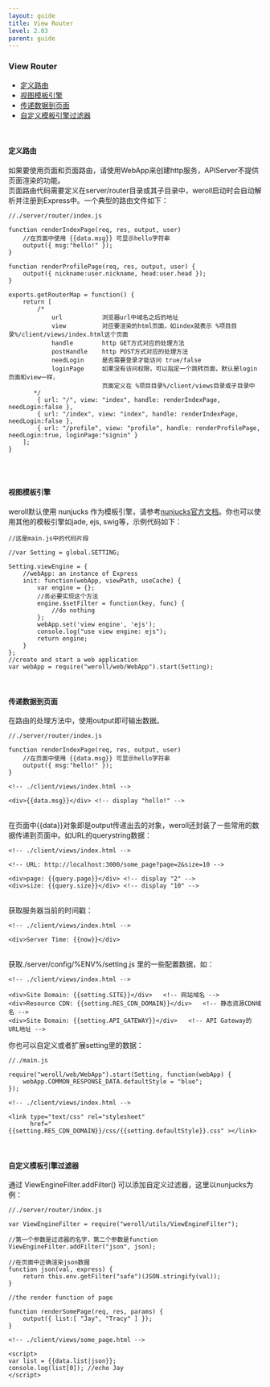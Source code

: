 ```yaml
---
layout: guide
title: View Router
level: 2.03
parent: guide
---
```


<h3>View Router</h3>
<ul class="guide_index">
    <li><a href="#def">定义路由</a></li>
    <li><a href="#template">视图模板引擎</a></li>
    <li><a href="#data">传递数据到页面</a></li>
    <li><a href="#filter">自定义模板引擎过滤器</a></li>
</ul>
<br>
<h4><a name="def">定义路由</a></h4>
如果要使用页面和页面路由，请使用WebApp来创建http服务，APIServer不提供页面渲染的功能。
<br>
页面路由代码需要定义在server/router目录或其子目录中，weroll启动时会自动解析并注册到Express中。一个典型的路由文件如下：
<br>
<pre><code class="javascript">//./server/router/index.js<br>
function renderIndexPage(req, res, output, user)
    //在页面中使用 {{data.msg}} 可显示hello字符串
    output({ msg:"hello!" });
}<br>
function renderProfilePage(req, res, output, user) {
    output({ nickname:user.nickname, head:user.head });
}<br>
exports.getRouterMap = function() {
    return [
        /*
            url           浏览器url中域名之后的地址
            view          对应要渲染的html页面，如index就表示 %项目目录%/client/views/index.html这个页面
            handle        http GET方式对应的处理方法
            postHandle    http POST方式对应的处理方法
            needLogin     是否需要登录才能访问 true/false
            loginPage     如果没有访问权限，可以指定一个跳转页面，默认是login页面和view一样，
                          页面定义在 %项目目录%/client/views目录或子目录中
       */
        { url: "/", view: "index", handle: renderIndexPage, needLogin:false },
        { url: "/index", view: "index", handle: renderIndexPage, needLogin:false },
        { url: "/profile", view: "profile", handle: renderProfilePage, needLogin:true, loginPage:"signin" }
    ];
}</code></pre>
<br>
<br>
<h4><a name="template">视图模板引擎</a></h4>
weroll默认使用 nunjucks 作为模板引擎，请参考<a href="https://mozilla.github.io/nunjucks/" target="_blank">nunjucks官方文档</a>。你也可以使用其他的模板引擎如jade, ejs, swig等，示例代码如下：
<pre><code class="javascript">//这是main.js中的代码片段<br>
//var Setting = global.SETTING;<br>
Setting.viewEngine = {
    //webApp: an instance of Express
    init: function(webApp, viewPath, useCache) {
        var engine = {};
        //务必要实现这个方法
        engine.$setFilter = function(key, func) {
            //do nothing
        };
        webApp.set('view engine', 'ejs');
        console.log("use view engine: ejs");
        return engine;
    }
};
//create and start a web application
var webApp = require("weroll/web/WebApp").start(Setting);</code></pre>

<br>
<h4><a name="data">传递数据到页面</a></h4>
在路由的处理方法中，使用output即可输出数据。
<pre><code class="javascript">//./server/router/index.js<br>
function renderIndexPage(req, res, output, user)
    //在页面中使用 {{data.msg}} 可显示hello字符串
    output({ msg:"hello!" });
}</code></pre>
<pre><code class="html">&lt;!-- ./client/views/index.html --&gt;<br>
&lt;div&gt;&#123;&#123;data.msg&#125;&#125;&lt;/div&gt; &lt;!-- display "hello!" --&gt;</code></pre><br>
在页面中{{data}}对象即是output传递出去的对象，weroll还封装了一些常用的数据传递到页面中。如URL的querystring数据：
<pre><code class="html">&lt;!-- ./client/views/index.html --&gt;<br>
&lt;!-- URL: http://localhost:3000/some_page?page=2&size=10 --&gt;<br>
&lt;div&gt;page: &#123;&#123;query.page&#125;&#125;&lt;/div&gt; &lt;!-- display "2" --&gt;
&lt;div&gt;size: &#123;&#123;query.size&#125;&#125;&lt;/div&gt; &lt;!-- display "10" --&gt;</code></pre>
<br>
获取服务器当前的时间戳：
<pre><code class="html">&lt;!-- ./client/views/index.html --&gt;<br>
&lt;div&gt;Server Time: &#123;&#123;now&#125;&#125;&lt;/div&gt;</code></pre>
<br>
获取./server/config/%ENV%/setting.js 里的一些配置数据，如：
<pre><code class="html">&lt;!-- ./client/views/index.html --&gt;<br>
&lt;div&gt;Site Domain: &#123;&#123;setting.SITE&#125;&#125;&lt;/div&gt;   &lt;!-- 网站域名 --&gt;
&lt;div&gt;Resource CDN: &#123;&#123;setting.RES&#95;CDN&#95;DOMAIN&#125;&#125;&lt;/div&gt;   &lt;!-- 静态资源CDN域名 --&gt;
&lt;div&gt;Site Domain: &#123;&#123;setting.API&#95;GATEWAY&#125;&#125;&lt;/div&gt;   &lt;!-- API Gateway的URL地址 --&gt;</code></pre>
你也可以自定义或者扩展setting里的数据：
<pre><code class="javascript">//./main.js<br>
require("weroll/web/WebApp").start(Setting, function(webApp) {
    webApp.COMMON&#95;RESPONSE&#95;DATA.defaultStyle = "blue";
});</code></pre>
<pre><code class="html">&lt;!-- ./client/views/index.html --&gt;<br>
&lt;link type="text/css" rel="stylesheet"
      href="&#123;&#123;setting.RES&#95;CDN&#95;DOMAIN&#125;&#125;/css/&#123;&#123;setting.defaultStyle&#125;&#125;.css" &gt;&lt;/link&gt;</code></pre>

<br>
<h4><a name="filter">自定义模板引擎过滤器</a></h4>
通过 ViewEngineFilter.addFilter() 可以添加自定义过滤器，这里以nunjucks为例：
<pre><code class="javascript">//./server/router/index.js<br>
var ViewEngineFilter = require("weroll/utils/ViewEngineFilter");<br>
//第一个参数是过滤器的名字，第二个参数是function
ViewEngineFilter.addFilter("json", json);<br>
//在页面中正确渲染json数据
function json(val, express) {
    return this.env.getFilter("safe")(JSON.stringify(val));
}<br>
//the render function of page<br>
function renderSomePage(req, res, params) {
    output({ list:[ "Jay", "Tracy" ] });
}<br></code></pre>
<pre><code class="html">&lt;!-- ./client/views/some_page.html --&gt;<br>
&lt;script&gt;
var list = &#123;&#123;data.list|json&#125;&#125;;
console.log(list[0]); //echo Jay
&lt;/script&gt;</code></pre>
<br>